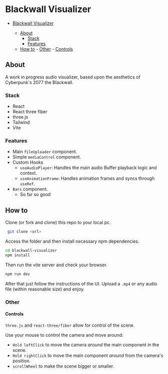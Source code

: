 # Blackwall Visualizer

<!--toc:start-->

- [Blackwall Visualizer](#blackwall-visualizer)

  - [About](#about)
    - [Stack](#stack)
    - [Features](#features)
  - [How to](#how-to) - [Other](#other) - [Controls](#controls)

  <!--toc:end-->

## About

A work in progress audio visualizer,
based upon the aesthetics of Cyberpunk's 2077 the Blackwall.

### Stack

- React
- React three fiber
- three.js
- Tailwind
- Vite

### Features

- Main `fileUploader` component.
- Simple `mediaControl` component.
- Custom Hooks
  - `useAudioPlayer`: Handles the main audio Buffer playback logic and context.
  - `useAnimationFrame`: Handles animation frames and syncs through `useRef`.
- `Bars` component.
  - So far so good

## How to

Clone (or fork and clone) this repo to your local pc.

```sh
 git clone <url>
```

Access the folder and then install necessary npm dependencies.

```sh
cd blackwall-visualizer
npm install
```

Then run the vite server and check your browser.

```sh
npm run dev
```

After that just follow the instructions of the UI.
Upload a `.mp4` or any audio file (within reasonable size)
and enjoy.

### Other

#### Controls

`three.js` and `react-three/fiber` allow for control of the scene.

Use your mouse to control the camera and move around:

- `Hold leftClick` to move the camera _around_ the main component in the scene.
- `Hold rightClick` to move the main component _around_ from the camera's position.
- `scrollWheel` to make the scene bigger or smaller.
